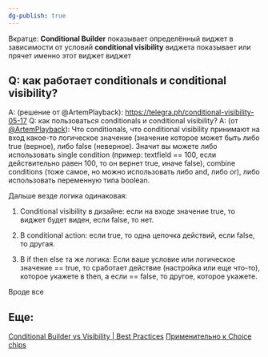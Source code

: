 ```yaml
---
dg-publish: true
---
```

Вкратце:
**Conditional Builder** показывает определённый виджет в зависимости от условий
**conditional visibility** виджета  показывает или прячет именно этот виджет виджет

## Q: как работает conditionals и conditional visibility?

A: (решение от @ArtemPlayback): 
https://telegra.ph/conditional-visibility-05-17
Q: как пользоваться conditionals и conditional visibility?
A: (от [@ArtemPlayback](https://t.me/artemplayback)): Что conditionals, что conditional visibility принимают на вход какое-то логическое значение (значение которое может быть либо true (верное), либо false (неверное). Значит вы можете либо использовать single condition (пример: textfield == 100, если действительно равен 100, то он вернет true, иначе false), combine conditions (тоже самое, но можно использовать либо and, либо or), либо использовать переменную типа boolean. 

Дальше везде логика одинаковая: 

1. Conditional visibility в дизайне: если на входе значение true, то виджет будет виден, если false, то нет.

2. В conditional action: если true, то одна цепочка действий, если false, то другая. 

3. В if then else та же логика: Если ваше условие или логическое значение == true, то сработает действие (настройка или еще что-то), которое укажете в then, а если == false, то другое, которое укажете.

Вроде все


## Еще:
[Conditional Builder vs Visibility | Best Practices](https://www.youtube.com/watch?v=REuYX-hqqiw&pp=ygUiY29uZGl0aW9uYWwgdmlzaWJpbGl0eSBmbHV0dGVyZmxvdw%3D%3D "Conditional Builder vs Visibility | Best Practices")
[Применительно к Choice chips](https://www.youtube.com/watch?v=nuKkxaW-fmY)


